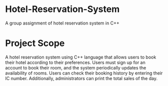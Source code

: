 # Hotel-Reservation-System
A group assignment of hotel reservation system in C++

# Project Scope
A hotel reservation system using C++ language that allows users to book their hotel according to their preferences. Users must sign up for an account to book their room, and the system periodically updates the availability of rooms. Users can check their booking history by entering their IC number. Additionally, administrators can print the total sales of the day.
